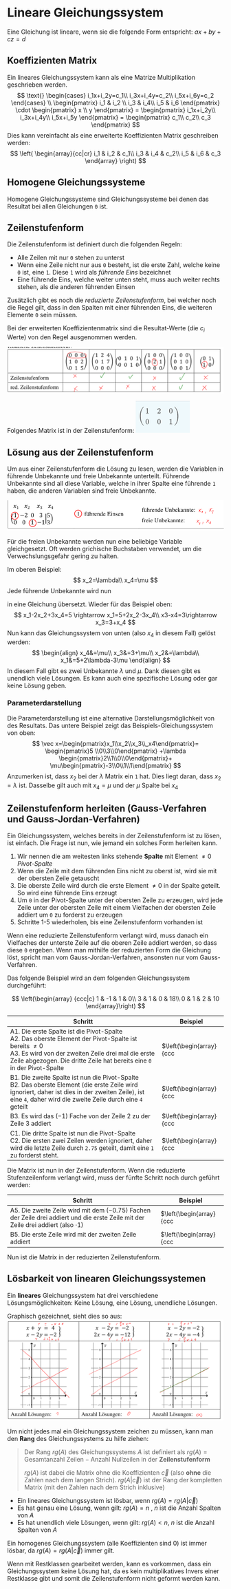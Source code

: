 # Lineare Gleichungssystem

Eine Gleichung ist lineare, wenn sie die folgende Form entspricht: $ax+by+cz=d$

## Koeffizienten Matrix

Ein lineares Gleichungssystem kann als eine Matrize Multiplikation geschrieben werden.
$$
\text{}
\begin{cases}
i_1x+i_2y=c_1\\
i_3x+i_4y=c_2\\
i_5x+i_6y=c_2
\end{cases} 
\\
\begin{pmatrix}
i_1 & i_2 \\
i_3 & i_4\\
i_5 & i_6
\end{pmatrix} \cdot 
\begin{pmatrix}
x \\
y
\end{pmatrix} =
\begin{pmatrix}
i_1x+i_2y\\
i_3x+i_4y\\
i_5x+i_5y
\end{pmatrix} =
\begin{pmatrix}
c_1\\
c_2\\
c_3
\end{pmatrix}
$$
Dies kann vereinfacht als eine erweiterte Koeffizienten Matrix geschreiben werden:
$$
\left( \begin{array}{cc|cr}
i_1 & i_2 & c_1\\
i_3 & i_4 & c_2\\
i_5 & i_6 & c_3
\end{array} \right)
$$

## Homogene Gleichungssysteme

Homogene Gleichungssysteme sind Gleichungssysteme bei denen das Resultat bei allen Gleichungen `0`  ist. 

## Zeilenstufenform

Die Zeilenstufenform ist definiert durch die folgenden Regeln:

* Alle Zeilen mit nur `0` stehen zu unterst
* Wenn eine Zeile nicht nur aus `0` besteht, ist die erste Zahl, welche keine `0` ist, eine `1`. Diese `1` wird als *führende Eins* bezeichnet
* Eine führende Eins, welche weiter unten steht, muss auch weiter rechts stehen, als die anderen führenden Einsen

Zusätzlich gibt es noch die *reduzierte Zeilenstufenform*, bei welcher noch die Regel gilt, dass in den Spalten mit einer führenden Eins, die weiteren Elemente `0` sein müssen.

Bei der erweiterten Koeffizientenmatrix sind die Resultat-Werte (die $c_i$ Werte) von den Regel ausgenommen werden.

![image-20220301200427246](res/image-20220301200427246.png)

Folgendes Matrix ist in der Zeilenstufenform: ![image-20220305144601952](res/image-20220305144601952.png)



## Lösung aus der Zeilenstufenform

Um aus einer Zeilenstufenform die Lösung zu lesen, werden die Variablen in führende Unbekannte und freie Unbekannte unterteilt. Führende Unbekannte sind all diese Variable, welche in ihrer Spalte eine führende `1` haben, die anderen Variablen sind freie Unbekannte.

![image-20220301201039590](res/image-20220301201039590.png)

Für die freien Unbekannte werden nun eine beliebige Variable gleichgesetzt. Oft werden grichische Buchstaben verwendet, um die Verwechslungsgefahr gering zu halten.

Im oberen Beispiel:
$$
x_2=\lambda\\
x_4=\mu
$$
Jede führende Unbekannte wird nun

 in eine Gleichung übersetzt. Wieder für das Beispiel oben:
$$
x_1-2x_2+3x_4=5 \rightarrow x_1=5+2x_2-3x_4\\
x3-x4=3\rightarrow  x_3=3+x_4
$$
Nun kann das Gleichungssystem von unten (also $x_4$ in diesem Fall) gelöst werden:
$$
\begin{align}
x_4&=\mu\\
x_3&=3+\mu\\
x_2&=\lambda\\
x_1&=5+2\lambda-3\mu
\end{align}
$$
In diesem Fall gibt es zwei Unbekannte $\lambda$ und $\mu$. Dank diesen gibt es unendlich viele Lösungen. Es kann auch eine spezifische Lösung oder gar keine Lösung geben.

### Parameterdarstellung

Die Parameterdarstellung ist eine alternative Darstellungsmöglichkeit von des Resultats. Das untere Beispiel zeigt das Beispiels-Gleichungssystem von oben:
$$
\vec x=\begin{pmatrix}x_1\\x_2\\x_3\\_x4\end{pmatrix}=
\begin{pmatrix}5 \\0\\3\\0\end{pmatrix} +\lambda \begin{pmatrix}2\\1\\0\\0\end{pmatrix}+
\mu\begin{pmatrix}-3\\0\\1\\1\end{pmatrix}
$$
Anzumerken ist, dass $x_2$ bei der $\lambda$ Matrix ein `1` hat. Dies liegt daran, dass $x_2=\lambda$ ist. Dasselbe gilt auch mit $x_4=\mu$ und der $\mu$ Spalte bei $x_4$

## Zeilenstufenform herleiten (Gauss-Verfahren und Gauss-Jordan-Verfahren)

Ein Gleichungssystem, welches bereits in der Zeilenstufenform ist zu lösen, ist einfach. Die Frage ist nun, wie jemand ein solches Form herleiten kann.

1. Wir nennen die am weitesten links stehende **Spalte** mit Element $\neq0$ *Pivot-Spalte*
2. Wenn die Zeile mit dem führenden Eins nicht zu oberst ist, wird sie mit der obersten Zeile getauscht
3. Die oberste Zeile wird durch die erste Element $\neq 0$ in der Spalte geteilt. So wird eine führende Eins erzeugt
4. Um `0` in der Pivot-Spalte unter der obersten Zeile zu erzeugen, wird jede Zeile unter der obersten Zeile mit einem Vielfachen der obersten Zeile addiert um `0` zu forderst zu erzeugen
5. Schritte 1-5 wiederholen, bis eine Zeilenstufenform vorhanden ist

Wenn eine reduzierte Zeilenstufenform verlangt wird, muss danach ein Vielfaches der unterste Zeile auf die oberen Zeile addiert werden, so dass diese `0` ergeben. Wenn man mithilfe der reduzierten Form die Gleichung löst, spricht man vom Gauss-Jordan-Verfahren, ansonsten nur vom Gauss-Verfahren.

Das folgende Beispiel wird an dem folgenden Gleichungssystem durchgeführt:


$$
\left(\begin{array} {ccc|c}
	1 & -1 & 1 & 0\\
	3 & 1 & 0 & 18\\
	0 & 1 & 2 & 10
\end{array}\right)
$$


| Schritt                                                      | Beispiel                                                     |
| ------------------------------------------------------------ | ------------------------------------------------------------ |
| A1. Die erste Spalte ist die Pivot-Spalte<br />A2. Das oberste Element der Pivot-Spalte ist bereits $\neq 0$<br />A3. Es wird von der zweiten Zeile drei mal die erste Zeile abgezogen. Die dritte Zeile hat bereits eine `0` in der Pivot-Spalte | $\left(\begin{array} {ccc|c} 1 & -1 & 1 & 0\\ 0 & 4 & -3 & 18\\ 0 & 1 & 2 & 10 \end{array}\right)$ |
| B1. Die zweite Spalte ist nun die Pivot-Spalte<br />B2. Das oberste Element (die erste Zeile wird ignoriert, daher ist dies in der zweiten Zeile), ist eine `4`, daher wird die zweite Zeile durch eine `4` geteilt | $\left(\begin{array} {ccc|c} 1 & -1 & 1 & 0\\ 0 & 1 & -0.75 & 4.5\\ 0 & 1 & 2 & 10 \end{array}\right)$ |
| B3. Es wird das $(-1)$ Fache von der Zeile 2 zu der Zeile 3 addiert | $\left(\begin{array} {ccc|c} 1 & -1 & 1 & 0\\ 0 & 1 & -0.75 & 4.5\\ 0 & 0 & 2.75 & 5.5 \end{array}\right)$ |
| C1. Die dritte Spalte ist nun die Pivot-Spalte<br />C2. Die ersten zwei Zeilen werden ignoriert, daher wird die letzte Zeile durch `2.75` geteilt, damit eine `1` zu forderst steht. | $\left(\begin{array} {ccc|c} 1 & -1 & 1 & 0\\ 0 & 1 & -0.75 & 4.5\\ 0 & 0 & 1 & 2 \end{array}\right)$ |

Die Matrix ist nun in der Zeilenstufenform. Wenn die reduzierte Stufenzeilenform verlangt wird, muss der fünfte Schritt noch durch geführt werden:

| Schritt                                                      | Beispiel                                                     |
| ------------------------------------------------------------ | ------------------------------------------------------------ |
| A5. Die zweite Zeile wird mit dem $(-0.75)$ Fachen der Zeile drei addiert und die erste Zeile mit der Zeile drei addiert (also $\cdot 1$) | $\left(\begin{array} {ccc|c} 1 & -1 & 0 & -2\\ 0 & 1 & 0 & 6\\ 0 & 0 & 1 & 2 \end{array}\right)$ |
| B5. Die erste Zeile wird mit der zweiten Zeile addiert       | $\left(\begin{array} {ccc|c} 1 & 0 & 0 & 4\\ 0 & 1 & 0 & 6\\ 0 & 0 & 1 & 2 \end{array}\right)$ |

Nun ist die Matrix in der reduzierten Zeilenstufenform.

## Lösbarkeit von linearen Gleichungssystemen

Ein **lineares** Gleichungssystem hat drei verschiedene Lösungsmöglichkeiten: Keine Lösung, eine Lösung, unendliche Lösungen.

Graphisch gezeichnet, sieht dies so aus:![image-20220305142750918](res/image-20220305142750918.png)

Um nicht jedes mal ein Gleichungssystem zeichen zu müssen, kann man den **Rang** des Gleichungssystems zu hilfe ziehen:

> Der Rang $rg(A)$ des Gleichungssystems $A$ ist definiert als $rg(A)=\text{Gesamtanzahl Zeilen} - \text{Anzahl Nullzeilen}$ in der **Zeilenstufenform**
>
> $rg(A)$ ist dabei die Matrix ohne die Koeffizienten $\vec c$ (also **ohne** die Zahlen nach dem langen Strich). $rg(A|\vec c)$ ist der Rang der kompletten Matrix (mit den Zahlen nach dem Strich inklusive)

- Ein lineares Gleichungssystem ist lösbar, wenn $rg(A)=rg(A|\vec c)$
- Es hat genau eine Lösung, wenn gilt: $rg(A)=n$ , $n$ ist die Anzahl Spalten von $A$
- Es hat unendlich viele Lösungen, wenn gilt: $rg(A)<n$, $n$ ist die Anzahl Spalten von $A$

Ein homogenes Gleichungssystem (alle Koeffizienten sind $0$) ist immer lösbar, da $rg(A)=rg(A|\vec c)$ immer gilt. 

Wenn mit Restklassen gearbeitet werden, kann es vorkommen, dass ein Gleichungssystem keine Lösung hat, da es kein multiplikatives Invers einer Restklasse gibt und somit die Zeilenstufenform nicht geformt werden kann.